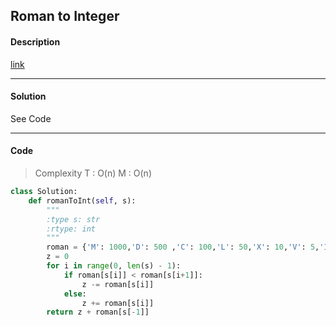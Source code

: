 ## Roman to Integer

#### Description

[link](https://leetcode.com/problems/roman-to-integer/)

---

#### Solution

See Code

---

#### Code

> Complexity T : O(n) M : O(n)

```python
class Solution:
    def romanToInt(self, s):
        """
        :type s: str
        :rtype: int
        """
        roman = {'M': 1000,'D': 500 ,'C': 100,'L': 50,'X': 10,'V': 5,'I': 1}
        z = 0
        for i in range(0, len(s) - 1):
            if roman[s[i]] < roman[s[i+1]]:
                z -= roman[s[i]]
            else:
                z += roman[s[i]]
        return z + roman[s[-1]]
```
